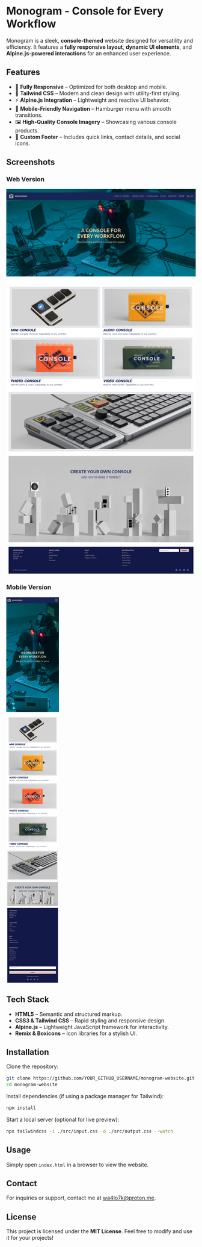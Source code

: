 # Monogram - Console for Every Workflow

Monogram is a sleek, **console-themed** website designed for versatility and efficiency. It features a **fully responsive layout**, **dynamic UI elements**, and **Alpine.js-powered interactions** for an enhanced user experience.

## Features

- 🔹 **Fully Responsive** – Optimized for both desktop and mobile.
- 🎨 **Tailwind CSS** – Modern and clean design with utility-first styling.
- ⚡ **Alpine.js Integration** – Lightweight and reactive UI behavior.
- 📱 **Mobile-Friendly Navigation** – Hamburger menu with smooth transitions.
- 🖼 **High-Quality Console Imagery** – Showcasing various console products.
- 📜 **Custom Footer** – Includes quick links, contact details, and social icons.

## Screenshots

### Web Version
![Web Version](./images/web-version.png)

### Mobile Version
![Mobile Version](./images/mobile-version.png)

## Tech Stack

- **HTML5** – Semantic and structured markup.
- **CSS3 & Tailwind CSS** – Rapid styling and responsive design.
- **Alpine.js** – Lightweight JavaScript framework for interactivity.
- **Remix & Boxicons** – Icon libraries for a stylish UI.

## Installation

Clone the repository:
```bash
git clone https://github.com/YOUR_GITHUB_USERNAME/monogram-website.git
cd monogram-website
```

Install dependencies (if using a package manager for Tailwind):
```bash
npm install
```

Start a local server (optional for live preview):
```bash
npx tailwindcss -i ./src/input.css -o ./src/output.css --watch
```

## Usage
Simply open `index.html` in a browser to view the website.

## Contact
For inquiries or support, contact me at [wa4lo7k@proton.me](mailto:wa4lo7k@proton.me).

## License
This project is licensed under the **MIT License**. Feel free to modify and use it for your projects!
